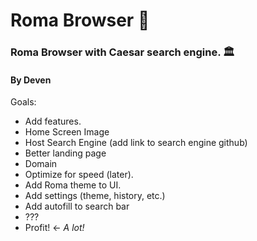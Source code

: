 # Roma Browser 🍅
### Roma Browser with Caesar search engine. 🏛
#### By Deven

Goals:
- Add features.
- Home Screen Image
- Host Search Engine (add link to search engine github) 
- Better landing page 
- Domain 
- Optimize for speed (later). 
- Add Roma theme to UI.
- Add settings (theme, history, etc.)
- Add autofill to search bar
- ???
- Profit! <- *A lot!*

